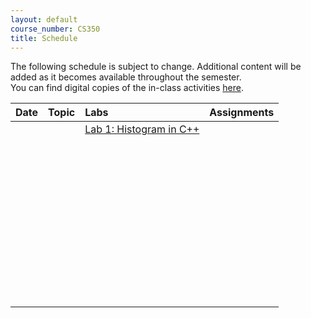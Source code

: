 ```yaml
---
layout: default
course_number: CS350
title: Schedule
---
```


The following schedule is subject to change.
Additional content will be added as it becomes available throughout the semester.<br>
You can find digital copies of the in-class activities [here](activities.html).<br>


**Date**                 | **Topic**                                                                                     |  **Labs**                                                   |  **Assignments**                                                           
:------------------------|:----------------------------------------------------------------------------------------------|:------------------------------------------------------------|:-----------------------------------------------------------------------    
<script>ds(0);</script>  |  <script>t(0);</script>  |  [Lab 1: Histogram in C++](labs/lab01.html)                 |                                                                          <!-- [Lab 1: Histogram in C++](labs/lab01.html) -->
<script>ds(1);</script>  |  <script>t(1);</script>  |       |     <!-- Stacks & Queues Activity --> <!-- [Lab 2: Postfix expression evaluator](labs/lab02.html) --> <!-- [Integer Array Stack (Due Sep 11  by 11:59 PM)](assign/assign01.html) -->
||| <!-- ############################################################################################################################################################################################################################################## -->                                                                            
<script>ds(2);</script>  |  <script>t(2);</script>  |             |                                                                          <!-- [Lab 3: Value semantics in C++](labs/lab03.html) -->
<script>ds(3);</script>  |  <script>t(3);</script>  |                                                             |                                                                          <!-- [Lab 4: Benchmarking vector and list](labs/lab04.html) -->
||| <!-- ############################################################################################################################################################################################################################################## -->                                                                            
<script>ds(4);</script>  |  <script>t(4);</script>  |         |                                                                          <!-- [Lab 5: Linked list implementation](labs/lab05.html) --> <!-- [Doubly Linked List (Due Sep 18 by 11:59 PM)](assign/assign02.html) -->
<script>ds(5);</script>  |  <script>t(5);</script>  |                                                             |       <!-- SkipList Find Activity -->
||| <!-- ############################################################################################################################################################################################################################################## -->                                                                            
<script>ds(6);</script>  |  <script>t(6);</script>  |                                                             |                                                                          <!-- SkipList Insert Activity --> <!-- [SkipList (Due Sep 27 by 11:59 PM)](assign/assign03.html) -->
<script>ds(7);</script>  |  <script>t(7);</script>  |                                                             |                                                                            
||| <!-- ############################################################################################################################################################################################################################################## -->                                                                            
<script>ds(8);</script>  |  <script>t(8);</script>  |                                                             |                                                                            
<script>ds(9);</script>  |  <script>t(9);</script>  |     |                 <!--[Lab 6: Binary tree traversal algorithms](labs/lab06.html) --> <!-- [RandomArt (Due Oct 9 by 11:59 PM)](assign/assign04.html) -->
||| <!-- ############################################################################################################################################################################################################################################## -->                                                                            
<script>ds(10);</script> |  <script>t(10);</script> |                                                             |                                                                            
<script>ds(11);</script> |  <script>t(11);</script> |                                                             |                                                                          <!-- BST Remove Activity -->
||| <!-- ############################################################################################################################################################################################################################################## -->                                                                            
<script>ds(12);</script> |  <script>t(12);</script> |                                                             |                      <!-- AVL Insert Activity --> <!-- [BST (Due Oct 27 by 11:59 PM)](assign/assign05.html) -->
<script>ds(13);</script> |  <script>t(13);</script> |                                                             |                                                                          <!-- AVL Remove Activity -->
||| <!-- ############################################################################################################################################################################################################################################## -->                                                                            
<script>ds(14);</script> |  <script>t(14);</script> |                                                             |                                                                            
<script>ds(15);</script> |  <script>t(15);</script> |                                                             |                                                                          <!-- RB Insert Activity #1 -->
||| <!-- ############################################################################################################################################################################################################################################## -->                                                                            
<script>ds(16);</script> |  <script>t(16);</script> |                                                             |                                                                          <!-- RB Insert Activity #2 -->
<script>ds(17);</script> |  <script>t(17);</script> |                                                             |                                                                            
||| <!-- ############################################################################################################################################################################################################################################## -->                                                                            
<script>ds(18);</script> |  <script>t(18);</script> |                                                             |                                                                            
<script>ds(19);</script> |  <script>t(19);</script> |                                                             |                   <!-- AA Insert Activity --> <!-- [AATree (Due Nov 14 by 11:59 PM)](assign/assign06.html) -->
||| <!-- ############################################################################################################################################################################################################################################## -->                                                                            
<script>ds(20);</script> |  <script>t(20);</script> |                                                             |                                                                          <!-- AA Delete Activity -->
<script>ds(21);</script> |  <script>t(21);</script> |                                                             |                                                                          <!-- B-Trees Activity -->
||| <!-- ############################################################################################################################################################################################################################################## -->                                                                            
<script>ds(22);</script> |  <script>t(22);</script> |                                                             |                                                                            
<script>ds(23);</script> |  <script>t(23);</script> |                                                             |                                                                            
||| <!-- ############################################################################################################################################################################################################################################## -->                                                                            
<script>ds(24);</script> |  <script>t(24);</script> |                                                             |               <!-- Binary Heap Activity --> <!-- [Binary Heap (Due Dec 4 by 11:59 PM)](assign/assign07.html) -->
<script>ds(25);</script> |  <script>t(25);</script> |                                                             |                                                                            
||| <!-- ############################################################################################################################################################################################################################################## -->                                                                            
<script>ds(26);</script> |  <script>t(26);</script> |                                                             |                                                                            
<script>ds(27);</script> |  <script>t(27);</script> |                                                             |               <!-- Hash Tables Activity --> <!-- [Hash Table (Due Dec 11 by 11:59 PM)](assign/assign08.html) -->
||| <!-- ############################################################################################################################################################################################################################################## -->                                                                            
<script>ds(28);</script> |  <script>t(28);</script> |                                                             |                                                                            
<script>ds(29);</script> |  <script>t(29);</script> |                                                             |                                                                            
||| <!-- ############################################################################################################################################################################################################################################## -->                                                                            
<script>ds(30);</script> |  <script>t(30);</script> |                                                             |                                                                        

